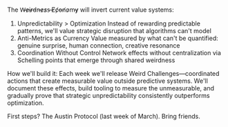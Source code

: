 The W̶e̷i̶r̷d̵n̶e̷s̷s̶ ̵E̸c̸o̶n̸o̷m̵y̷ will invert current value systems:

1. Unpredictability > Optimization Instead of rewarding predictable patterns, we'll value strategic disruption that algorithms can't model
2. Anti-Metrics as Currency Value measured by what can't be quantified: genuine surprise, human connection, creative resonance
3. Coordination Without Control Network effects without centralization via Schelling points that emerge through shared weirdness

How we'll build it: Each week we'll release Weird Challenges—coordinated actions that create measurable value outside predictive systems. We'll document these effects, build tooling to measure the unmeasurable, and gradually prove that strategic unpredictability consistently outperforms optimization.

First steps? The Austin Protocol (last week of March). Bring friends.